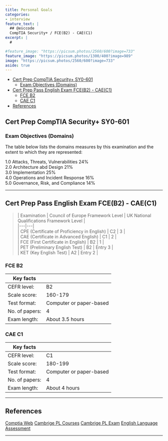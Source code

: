 ```yaml
---
title: Personal Goals
categories:
- interview
feature_text: |
  ## @esccode
  CompTIA Security+ / FCE(B2) - CAE(C1)
excerpt: |
  # 

#feature_image: "https://picsum.photos/2560/600?image=733"
feature_image: "https://picsum.photos/1300/400?image=989"
image: "https://picsum.photos/2560/600?image=733"
aside: true
---
```


- [Cert Prep CompTIA Security+ SY0-601](#cert-prep-comptia-security-sy0-601)
  - [Exam Objectives (Domains)](#exam-objectives-domains)
- [Cert Prep Pass English Exam FCE(B2) - CAE(C1)](#cert-prep-pass-english-exam-fceb2---caec1)
  - [FCE B2](#fce-b2)
  - [CAE C1](#cae-c1)
- [References](#references)

## Cert Prep CompTIA Security+ SY0-601

### Exam Objectives (Domains)

The table below lists the domains measures by this examination and the extent to which they are represented:  

1.0 Attacks, Threats, Vulnerabilities 24%  
2.0 Architecture abd Design 21%  
3.0 Implementation 25%  
4.0 Operations and Incident Response 16%  
5.0 Governance, Risk, and Compliance 14%  

---

## Cert Prep Pass English Exam FCE(B2) - CAE(C1)

> | Examination | Council of Europe Framework Level | UK National Qualifications Framework Level |  
|---|---|  
| CPE (Certificate of Proficiency in English) | C2 | 3 |  
| CAE (Certificate in Advanced English) | C1 | 2 |  
| FCE (First Certificate in English) | B2 | 1 |  
| PET (Preliminary English Test) | B2 | Entry 3 |  
| KET (Key English Test) | A2 | Entry 2 |  

### FCE B2  

| Key facts | |
|---|---|
| CEFR level: | B2 |  
| Scale score: | 160-179 |  
| Test format: | Computer or paper-based |  
| No. of papers: | 4 |  
| Exam length: | About 3.5 hours |

### CAE C1

| Key facts | |
|---|---|
| CEFR level: | C1 |  
| Scale score: | 180-199 |  
| Test format: | Computer or paper-based |  
| No. of papers: | 4 |  
| Exam length: | About 4 hours |  

---

## References

[Comptia Web](https://www.comptia.org/certifications/security)
[Cambrige PL Courses](https://cambridge.pl/cennik/)
[Cambrige PL Exam](http://egzaminy-cambridge.pl/cennik-egzaminow/)
[English Language Assessment](https://www.cambridgeenglish.org/)

---
